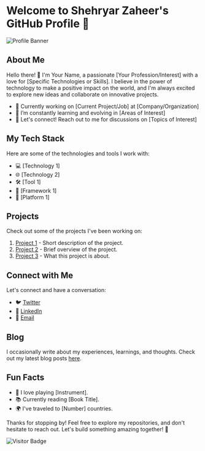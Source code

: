 # Welcome to Shehryar Zaheer's GitHub Profile 🌟

![Profile Banner](https://drive.google.com/file/d/1yqS9siIf7da6OfjXcPzgCwbVxObsP8g-/view?usp=sharing)

## About Me

Hello there! 👋 I'm Your Name, a passionate [Your Profession/Interest] with a love for [Specific Technologies or Skills]. I believe in the power of technology to make a positive impact on the world, and I'm always excited to explore new ideas and collaborate on innovative projects.

- 🚀 Currently working on [Current Project/Job] at [Company/Organization]
- 🌱 I’m constantly learning and evolving in [Areas of Interest]
- 💬 Let's connect! Reach out to me for discussions on [Topics of Interest]

## My Tech Stack

Here are some of the technologies and tools I work with:

- 💻 [Technology 1]
- 🌐 [Technology 2]
- 🛠️ [Tool 1]
- 🚀 [Framework 1]
- 📱 [Platform 1]

## Projects

Check out some of the projects I've been working on:

1. [Project 1](link_to_project_1) - Short description of the project.
2. [Project 2](link_to_project_2) - Brief overview of the project.
3. [Project 3](link_to_project_3) - What this project is about.

## Connect with Me

Let's connect and have a conversation:

- 🐦 [Twitter](https://twitter.com/your_twitter_handle)
- 💼 [LinkedIn](https://www.linkedin.com/in/your_linkedin_profile/)
- 📧 [Email](mailto:your.email@example.com)

## Blog

I occasionally write about my experiences, learnings, and thoughts. Check out my latest blog posts [here](link_to_blog).

## Fun Facts

- 🎸 I love playing [Instrument].
- 📚 Currently reading [Book Title].
- 🌍 I've traveled to [Number] countries.

Thanks for stopping by! Feel free to explore my repositories, and don't hesitate to reach out. Let's build something amazing together! 🚀

![Visitor Badge](https://visitor-badge.laobi.icu/badge?page_id=your_username.your_username)

